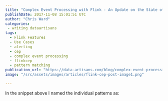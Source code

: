 ```yaml
---
title: "Complex Event Processing with Flink - An Update on the State of Flink CEP"
publishDate: 2017-11-08 15:01:51 UTC
author: "Chris Ward"
categories:
 - writing dataartisans
tags:
  - Flink Features
  - Use Cases
  - alerting
  - cep
  - complex event processing
  - flinkcep
  - pattern matching
publication_url: "https://data-artisans.com/blog/complex-event-processing-flink-cep-update"
image: "/src/assets/images/articles/flink-cep-post-image1.png"

---
```

In the snippet above I named the individual patterns as:

